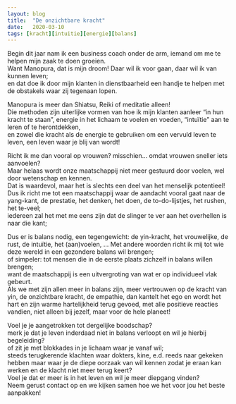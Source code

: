 ```yaml
---
layout: blog
title:  "De onzichtbare kracht"
date:   2020-03-10
tags: [kracht][intuitie][energie][balans]
---
```


Begin dit jaar nam ik een business coach onder de arm, iemand om me te helpen mijn zaak te doen groeien.    
Want Manopura, dat is mijn droom! Daar wil ik voor gaan, daar wil ik van kunnen leven;    
en dat doe ik door mijn klanten in dienstbaarheid een handje te helpen met de obstakels waar zij tegenaan lopen. 

Manopura is meer dan Shiatsu, Reiki of meditatie alleen!    
Die methoden zijn uiterlijke vormen van hoe ik mijn klanten aanleer “in hun kracht te staan”, energie in het lichaam te voelen en voeden, “intuïtie” aan te leren of te herontdekken,    
en zowel die kracht als de energie te gebruiken om een vervuld leven te leven, een leven waar je blij van wordt! 

Richt ik me dan vooral op vrouwen? misschien… omdat vrouwen sneller iets aanvoelen?   
Maar helaas wordt onze maatschappij niet meer gestuurd door voelen, wel door wetenschap en kennen.    
Dat is waardevol, maar het is slechts een deel van het menselijk potentieel!    
Dus ik richt me tot een maatschappij waar de aandacht vooral gaat naar de yang-kant, de prestatie, het denken, het doen, de to-do-lijstjes, het rushen, het te-veel;    
iedereen zal het met me eens zijn dat de slinger te ver aan het overhellen is naar die kant; 

Dus er is balans nodig, een tegengewicht: de yin-kracht, het vrouwelijke, de rust, de intuïtie, het (aan)voelen, … 
Met andere woorden richt ik mij tot wie deze wereld in een gezondere balans wil brengen;    
of simpeler: tot mensen die in de eerste plaats zichzelf in balans willen brengen;    
want de maatschappij is een uitvergroting van wat er op individueel vlak gebeurt.    
Als we met zijn allen meer in balans zijn, meer vertrouwen op de kracht van yin, de onzichtbare kracht, de empathie, 
dan kantelt het ego en wordt het hart en zijn warme hartelijkheid terug gevoed, met alle positieve reacties vandien, 
niet alleen bij jezelf, maar voor de hele planeet!

Voel je je aangetrokken tot dergelijke boodschap?    
merk je dat je leven inderdaad niet in balans verloopt en wil je hierbij begeleiding?    
of zit je met blokkades in je lichaam waar je vanaf wil;    
steeds terugkerende klachten waar dokters, kine, e.d. reeds naar gekeken hebben maar waar je de diepe oorzaak van wil kennen 
zodat je eraan kan werken en de klacht niet meer terug keert?   
Voel je dat er meer is in het leven en wil je meer diepgang vinden?   
Neem gerust contact op en we kijken samen hoe we het voor jou het beste aanpakken!
